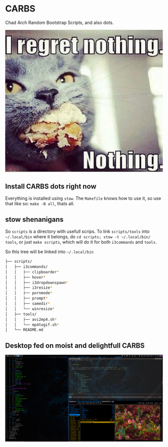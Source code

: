 # CARBS

Chad Arch Random Bootstrap Scripts, and also dots.

![CARBS](pics/iregretnothing.jpeg)

## Install CARBS dots right now

Everything is installed using `stow`. The `Makefile` knows how to use it, so
use that like so: `make -B all`, thats all.


## stow shenanigans

So `scripts` is a directory with usefull scrips. To link `scripts/tools` into
`~/.local/bin` where it belongs, do `cd scripts; stow -t ~/.local/bin/ tools`, or just
`make scripts`, which will do it for both `i3commands` and `tools`.

So this tree will be linked into `~/.local/bin`

```zsh
├── scripts/
│   ├── i3commands/
│   │   ├── clipboarder*
│   │   ├── hover*
│   │   ├── i3dropdownspawn*
│   │   ├── i3resize*
│   │   ├── pornmode*
│   │   ├── prompt*
│   │   ├── samedir*
│   │   └── winresize*
│   ├── tools/
│   │   ├── avi2mp4.sh*
│   │   └── mp4togif.sh*
│   └── README.md

```

## Desktop fed on moist and delightfull CARBS

![Shot](pics/screenshot1.jpg)


